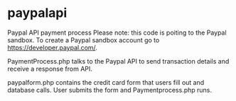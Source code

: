 # paypalapi
Paypal API payment process
Please note: this code is poiting to the Paypal sandbox. To create a Paypal sandbox account go to https://developer.paypal.com/.

PaymentProcess.php talks to the Paypal API to send transaction details and receive a response from API.

paypalform.php contains the credit card form that users fill out and database calls. User submits the form and Paymentprocess.php runs.
